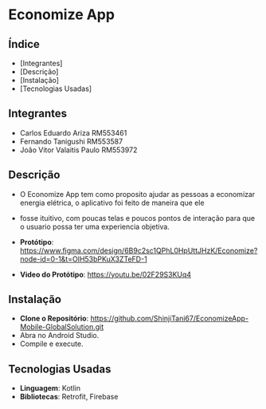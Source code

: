 # Economize App

## Índice 

- [Integrantes]
- [Descrição]   
- [Instalação]   
- [Tecnologias Usadas]

## Integrantes  
- Carlos Eduardo Ariza RM553461
- Fernando Tanigushi RM553587
- João Vitor Valaitis Paulo RM553972


## Descrição

- O Economize App tem como proposito ajudar as pessoas a economizar energia elétrica, o aplicativo foi feito de maneira que ele
- fosse ituitivo, com poucas telas e poucos pontos de interação para que o usuario possa ter uma experiencia objetiva. 


- **Protótipo**: https://www.figma.com/design/6B9c2sc1QPhL0HpUttJHzK/Economize?node-id=0-1&t=OIH53bPKuX3ZTeFD-1

- **Video do Protótipo**: https://youtu.be/02F29S3KUq4

## Instalação
- **Clone o Repositório**: https://github.com/ShinjiTani67/EconomizeApp-Mobile-GlobalSolution.git
- Abra no Android Studio.
- Compile e execute.

## Tecnologias Usadas
- **Linguagem**: Kotlin
- **Bibliotecas**: Retrofit, Firebase



